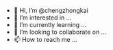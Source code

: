 - 👋 Hi, I’m @chengzhongkai
- 👀 I’m interested in ...
- 🌱 I’m currently learning ...
- 💞️ I’m looking to collaborate on ...
- 📫 How to reach me ...

<!---
chengzhongkai/chengzhongkai is a ✨ special ✨ repository because its `README.md` (this file) appears on your GitHub profile.
You can click the Preview link to take a look at your changes.
--->
